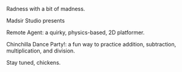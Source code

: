 Radness with a bit of madness.

Madsir Studio presents

Remote Agent: a quirky, physics-based, 2D platformer.

Chinchilla Dance Party!: a fun way to practice addition, subtraction, multiplication, and division.

Stay tuned, chickens.

